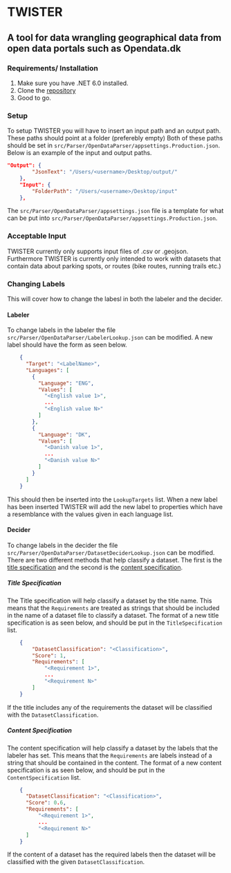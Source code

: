 # TWISTER
## A tool for data wrangling geographical data from open data portals such as Opendata.dk

### Requirements/ Installation
1. Make sure you have .NET 6.0 installed.
2. Clone the [repository](https://github.com/theodor349/P6-Making-Sense-of-OpenData.dk-)
3. Good to go.

### Setup
To setup TWISTER you will have to insert an input path and an output path. These paths should point at a folder (preferebly empty)
Both of these paths should be set in ```src/Parser/OpenDataParser/appsettings.Production.json```. Below is an example of the input and output paths.
```json
"Output": {
        "JsonText": "/Users/<username>/Desktop/output/"
    },
    "Input": {
        "FolderPath": "/Users/<username>/Desktop/input"
    },
```
The ```src/Parser/OpenDataParser/appsettings.json``` file is a template for what can be put into ```src/Parser/OpenDataParser/appsettings.Production.json```.

### Acceptable Input
TWISTER currently only supports input files of .csv or .geojson. Furthermore TWISTER is currently only intended to work with datasets that contain data about parking spots, or routes (bike routes, running trails etc.)

### Changing Labels
This will cover how to change the labesl in both the labeler and the decider.

#### Labeler
To change labels in the labeler the file ```src/Parser/OpenDataParser/LabelerLookup.json``` can be modified. A new label should have the form as seen below.
``` json
    {
      "Target": "<LabelName>",
      "Languages": [
        {
          "Language": "ENG",
          "Values": [
            "<English value 1>",
            ...
            "<English value N>"
          ]
        },
        {
          "Language": "DK",
          "Values": [
            "<Danish value 1>",
            ...
            "<Danish value N>"
          ]
        }
      ]
    }
```
This should then be inserted into the ```LookupTargets``` list.
When a new label has been inserted TWISTER will add the new label to properties which have a resemblance with the values given in each language list.

#### Decider
To change labels in the decider the file ```src/Parser/OpenDataParser/DatasetDeciderLookup.json``` can be modified. There are two different methods that help classify a dataset. The first is the [title specification](https://github.com/theodor349/P6-Making-Sense-of-OpenData.dk-/new/main?readme=1#title-specification) and the second is the [content specification](https://github.com/theodor349/P6-Making-Sense-of-OpenData.dk-/new/main?readme=1#content-specification).

##### Title Specification
The Title specification will help classify a dataset by the title name. This means that the ```Requirements``` are treated as strings that should be included in the name of a dataset file to classify a dataset.
The format of a new title specification is as seen below, and should be put in the ```TitleSpecification``` list.
```json
    {
        "DatasetClassification": "<Classification>",
        "Score": 1,
        "Requirements": [
            "<Requirement 1>",
            ...
            "<Requirement N>"
        ]
    }
```

If the title includes any of the requirements the dataset will be classified with the ```DatasetClassification```. 

##### Content Specification
The content specification will help classify a dataset by the labels that the labeler has set. This means that the ```Requirements``` are labels instead of a string that should be contained in the content.
The format of a new content specification is as seen below, and should be put in the ```ContentSpecification``` list.
```json
    {
      "DatasetClassification": "<Classification>",
      "Score": 0.6,
      "Requirements": [
          "<Requirement 1>",
          ...
          "<Requirement N>"
      ]
    }
```
If the content of a dataset has the required labels then the dataset will be classified with the given ```DatasetClassification```.

